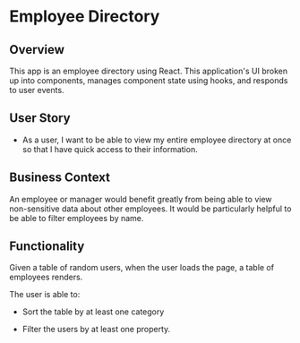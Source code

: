 # Employee Directory

## Overview

This app is an employee directory using React. This application's UI broken up into components, manages component state using hooks, and responds to user events.

## User Story

- As a user, I want to be able to view my entire employee directory at once so that I have quick access to their information.

## Business Context

An employee or manager would benefit greatly from being able to view non-sensitive data about other employees. It would be particularly helpful to be able to filter employees by name.

## Functionality

Given a table of random users, when the user loads the page, a table of employees renders.

The user is able to:

- Sort the table by at least one category

- Filter the users by at least one property.
